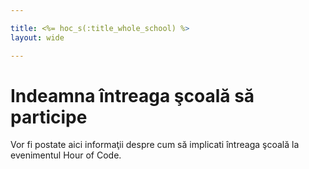 ```yaml
---

title: <%= hoc_s(:title_whole_school) %>
layout: wide

---
```


# Indeamna întreaga şcoală să participe

Vor fi postate aici informaţii despre cum să implicati întreaga şcoală la evenimentul Hour of Code.